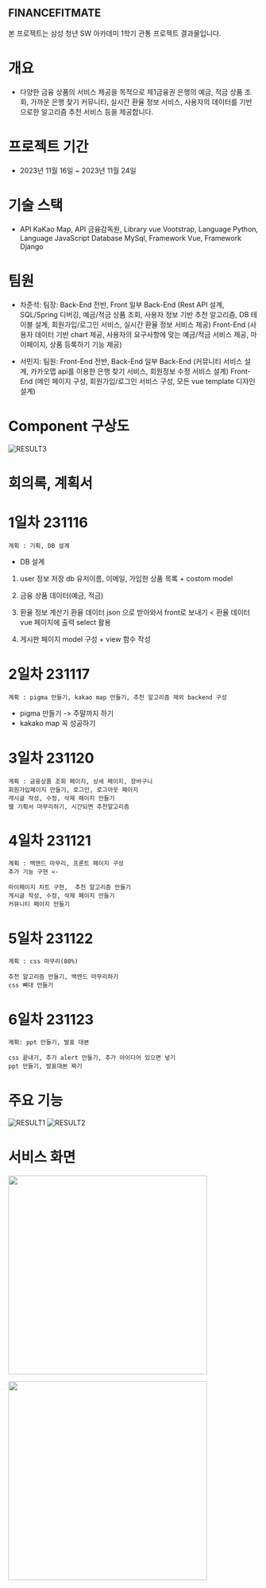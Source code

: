 ## FINANCEFITMATE 
본 프로젝트는 삼성 청년 SW 아카데미 1학기 관통 프로젝트 결과물입니다.



# 개요
- 다양한 금융 상품의 서비스 제공을 목적으로 제1금융권 은행의 예금, 적금 상품 조회, 가까운 은행 찾기
  커뮤니티, 실시간 환율 정보 서비스, 사용자의 데이터를 기반으로한 알고리즘 추천 서비스 등을 제공합니다.



# 프로젝트 기간
- 2023년 11월 16일 ~ 2023년 11월 24일



# 기술 스택
- API KaKao Map, API 금융감독원, Library vue Vootstrap, Language Python, Language JavaScript
  Database MySql, Framework Vue, Framework Django


# 팀원
- 차준석: 팀장: Back-End 전반, Front 일부
  Back-End (Rest API 설계, SQL/Spring 디버깅, 예금/적금 상품 조회, 사용자 정보 기반 추천 알고리즘,
            DB 테이블 설계, 회원가입/로그인 서비스, 실시간 환율 정보 서비스 제공)
  Front-End (사용자 데이터 기반 chart 제공, 사용자의 요구사항에 맞는 예금/적금 서비스 제공, 
            마이페이지, 상품 등록하기 기능 제공)

- 서민지: 팀원: Front-End 전반, Back-End 일부
   Back-End (커뮤니티 서비스 설계, 카카오맵 api를 이용한 은행 찾기 서비스, 회원정보 수정 서비스 설계)
   Front-End (메인 페이지 구성, 회원가입/로그인 서비스 구성, 모든 vue template 디자인 설계)


# Component 구상도

![RESULT3](image/component.PNG)


# 회의록, 계획서
# 1일차 231116
    계획 : 기획, DB 설계

- DB 설계
1. user 정보 저장 db 
    유저이름, 이메일, 가입한 상품 목록 + costom model

2. 금융 상품 데이터(예금, 적금)

3. 환율 정보 계산기
   환율 데이터 json 으로 받아와서 front로 보내기 < 
   환율 데이터 vue 페이지에 출력 select 활용

4. 게시판 페이지
    model 구성 + view 함수 작성


# 2일차 231117
    계획 : pigma 만들기, kakao map 만들기, 추천 알고리즘 제외 backend 구성

- pigma 만들기 -> 주말까지 하기
- kakako map 꼭 성공하기


# 3일차 231120
    계획 : 금융상품 조회 페이지, 상세 페이지, 장바구니
    회원가입페이지 만들기, 로그인, 로그아웃 페이지
    게시글 작성, 수정, 삭제 페이지 만들기
    웹 기획서 마무리하기, 시간되면 추천알고리즘 


# 4일차 231121
    계획 : 백엔드 마무리, 프론트 페이지 구성
    추가 기능 구현 <-

    마이페이지 차트 구현,  추천 알고리즘 만들기
    게시글 작성, 수정, 삭제 페이지 만들기
    커뮤니티 페이지 만들기

# 5일차 231122
    계획 : css 마무리(80%)

    추천 알고리즘 만들기, 백엔드 마무리하기
    css 뼈대 만들기
    

# 6일차 231123
    계획: ppt 만들기, 발표 대본

    css 끝내기, 추가 alert 만들기, 추가 아이디어 있으면 넣기
    ppt 만들기, 발표대본 짜기


# 주요 기능

 ![RESULT1](image/주요기능1.PNG) 
 ![RESULT2](image/주요기능2.PNG) 


# 서비스 화면

<p>
    <img src="image/메인화면.gif" width="400px">
</p>
<p>
    <img src="image/반응형.gif" width="400px">
</p>
